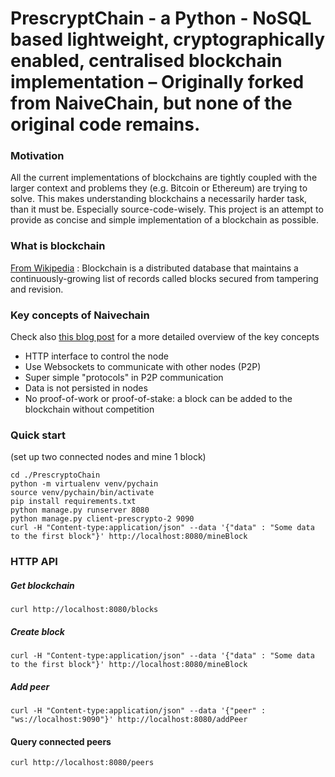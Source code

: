 # PrescryptChain - a Python - NoSQL based lightweight, cryptographically enabled, centralised blockchain implementation – Originally forked from NaiveChain, but none of the original code remains.

### Motivation
All the current implementations of blockchains are tightly coupled with the larger context and problems they (e.g. Bitcoin or Ethereum) are trying to solve. This makes understanding blockchains a necessarily harder task, than it must be. Especially source-code-wisely. This project is an attempt to provide as concise and simple implementation of a blockchain as possible.


### What is blockchain
[From Wikipedia](https://en.wikipedia.org/wiki/Blockchain_(database)) : Blockchain is a distributed database that maintains a continuously-growing list of records called blocks secured from tampering and revision.

### Key concepts of Naivechain
Check also [this blog post](https://medium.com/@lhartikk/a-blockchain-in-200-lines-of-code-963cc1cc0e54#.dttbm9afr5) for a more detailed overview of the key concepts
* HTTP interface to control the node
* Use Websockets to communicate with other nodes (P2P)
* Super simple "protocols" in P2P communication
* Data is not persisted in nodes
* No proof-of-work or proof-of-stake: a block can be added to the blockchain without competition


### Quick start
(set up two connected nodes and mine 1 block)
```
cd ./PrescryptoChain
python -m virtualenv venv/pychain
source venv/pychain/bin/activate
pip install requirements.txt
python manage.py runserver 8080
python manage.py client-prescrypto-2 9090
curl -H "Content-type:application/json" --data '{"data" : "Some data to the first block"}' http://localhost:8080/mineBlock
```



### HTTP API
##### Get blockchain
```
curl http://localhost:8080/blocks
```
##### Create block
```
curl -H "Content-type:application/json" --data '{"data" : "Some data to the first block"}' http://localhost:8080/mineBlock
```
##### Add peer
```
curl -H "Content-type:application/json" --data '{"peer" : "ws://localhost:9090"}' http://localhost:8080/addPeer
```
#### Query connected peers
```
curl http://localhost:8080/peers
```
